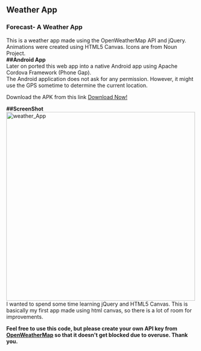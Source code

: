 ##  Weather App
### Forecast- A Weather App

This is a weather app made using the OpenWeatherMap API and jQuery. Animations were created using HTML5 Canvas. Icons are from Noun Project.
<br>
<strong>##Android App</strong>
<br>
Later on ported this web app into a native Android app using Apache Cordova Framework (Phone Gap).
<br>
The Android application does not ask for any permission. However, it might use the GPS sometime to determine the current location.

Download the APK from this link <a href="https://drive.google.com/open?id=1oTzH6-25EnXc73RsNfSGBC-sP47zAf8c">Download Now!</a>
<br>

<strong>##ScreenShot</strong>
<br>
<a href="https://ibb.co/dmDvzn"><img src="https://preview.ibb.co/kMTjs7/weather_App.png" height="500" weight="200" alt="weather_App" border="0"></a>
<br>
I wanted to spend some time learning jQuery and HTML5 Canvas. This is basically my first app made using html canvas, so there is a lot of room for improvements.

**Feel free to use this code, but please create your own API key from [OpenWeatherMap](https://openweathermap.org/) so that it doesn't get blocked due to overuse. Thank you.**
